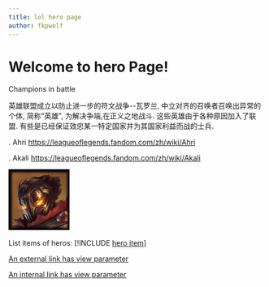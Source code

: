 ```yaml
---
title: lol hero page
author: fkpwolf
---
```


# Welcome to hero Page!


Champions in battle

英雄联盟成立以防止进一步的符文战争--瓦罗兰, 中立对齐的召唤者召唤出异常的个体, 简称“英雄", 为解决争端,在正义之地战斗. 这些英雄由于各种原因加入了联盟. 有些是已经保证效忠某一特定国家并为其国家利益而战的士兵.


.  Ahri <https://leagueoflegends.fandom.com/zh/wiki/Ahri>

. Akali <https://leagueoflegends.fandom.com/zh/wiki/Akali>


![维克托](./icon.png)


List items of heros:
[!INCLUDE [hero item](../items/index.md)]

[An external link has view parameter](https://www.yammer.com/cloudpartnercommunity/#/threads/inGroup?type=in_group&feedId=11509777&view=all)

[An internal link has view parameter](https://docs.microsoft.com/office365/admin/contact-support-for-business-products?view=o365-worldwide&tabs=phone)
